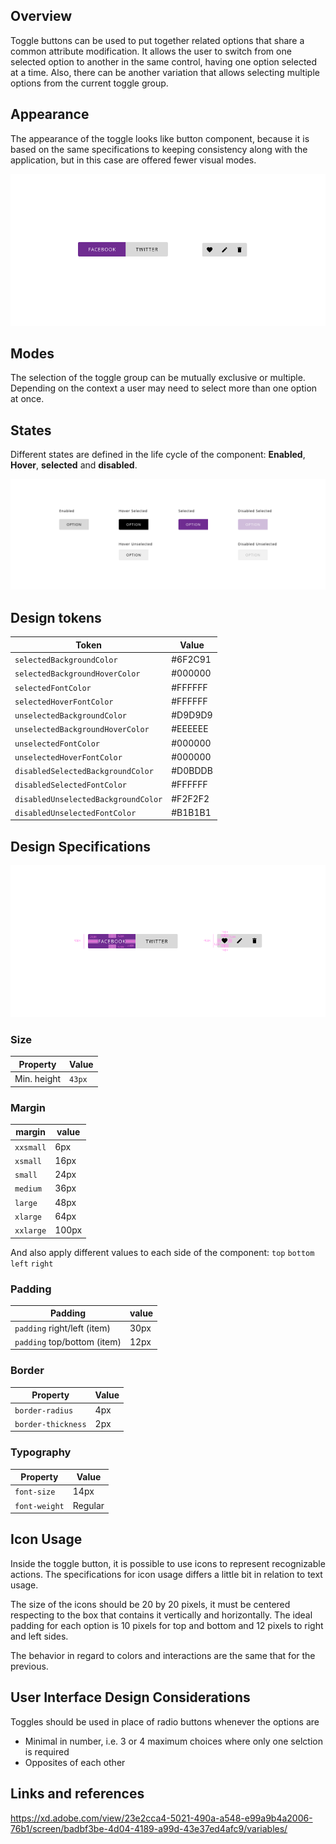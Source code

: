 ## Overview

Toggle buttons can be used to put together related options that share a common attribute modification.
It allows the user to switch from one selected option to another in the same control, having one option selected at a time. Also, there can be another variation that allows selecting multiple options from the current toggle group.


## Appearance

The appearance of the toggle looks like button component, because it is based on the same specifications to keeping consistency along with the application, but in this case are offered fewer visual modes.

![Toggle appearance](images/toggle_appearance.png)

## Modes

The selection of the toggle group can be mutually exclusive or multiple. Depending on the context a user may need to select more than one option at once.

## States

Different states are defined in the life cycle of the component:
__Enabled__, __Hover__, __selected__ and __disabled__.

![Toggle states](images/toggle_states.png)

## Design tokens

| Token          | Value|
|--------------------|------|
| `selectedBackgroundColor` |  #6F2C91 |
| `selectedBackgroundHoverColor` | #000000 |
| `selectedFontColor` | #FFFFFF |
| `selectedHoverFontColor` | #FFFFFF |
| `unselectedBackgroundColor` | #D9D9D9 |
| `unselectedBackgroundHoverColor` | #EEEEEE |
| `unselectedFontColor` | #000000 |
| `unselectedHoverFontColor` | #000000 |
| `disabledSelectedBackgroundColor` | #D0BDDB |
| `disabledSelectedFontColor` | #FFFFFF |
| `disabledUnselectedBackgroundColor` | #F2F2F2 |
| `disabledUnselectedFontColor` | #B1B1B1 |



## Design Specifications

![Toggle specifications](images/toggle_specs.png)


### Size

| Property           | Value|
|--------------------|------|
| Min. height| `43px` |

### Margin

margin | value
-- | --
```xxsmall``` | 6px
```xsmall``` | 16px
```small``` | 24px
```medium``` | 36px
```large``` | 48px
```xlarge``` | 64px
```xxlarge``` | 100px

And also apply different values to each side of the component:
```top``` ```bottom``` ```left``` ```right```


### Padding

Padding | value
-- | --
| `padding` right/left (item)| 30px |
| `padding` top/bottom (item)| 12px |



### Border

| Property           | Value|
|--------------------|------|
| `border-radius` | 4px |
| `border-thickness`| 2px |

### Typography

| Property           | Value|
|--------------------|------|
| `font-size`| 14px |
| `font-weight`| Regular |

## Icon Usage

Inside the toggle button, it is possible to use icons to represent recognizable actions.
The specifications for icon usage differs a little bit in relation to text usage.

The size of the icons should be 20 by 20 pixels, it must be centered respecting to the box that contains it vertically and horizontally. 
The ideal padding for each option is 10 pixels for top and bottom and 12 pixels to right and left sides.

The behavior in regard to colors and interactions are the same that for the previous.

## User Interface Design Considerations

Toggles should be used in place of radio buttons whenever the options are
- Minimal in number, i.e. 3 or 4 maximum choices where only one selction is required
- Opposites of each other


## Links and references
https://xd.adobe.com/view/23e2cca4-5021-490a-a548-e99a9b4a2006-76b1/screen/badbf3be-4d04-4189-a99d-43e37ed4afc9/variables/
